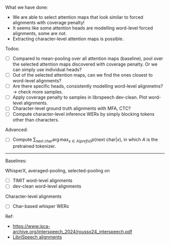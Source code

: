 What we have done:
- We are able to select attention maps that look similar to forced alignments with coverage penalty!
- It seems like some attention heads are modelling word-level forced alignments, some are not.
- Extracting character-level attention maps is possible.

Todos:
- [ ] Compared to mean-pooling over all attention maps (baseline), pool over the selected attention maps discovered with coverage penalty. Or we can simply use individual heads?
- [ ] Out of the selected attention maps, can we find the ones closest to word-level alignments?
- [ ] Are there specific heads, consistently modelling word-level alignmetns? -> check more samples.
- [ ] Apply coverage penalty to samples in librspeech dev-clean. Plot word-level alignments.
- [ ] Character-level ground truth alignments with MFA, CTC?
- [ ] Compute character-level inference WERs by simply blocking tokens other than characters.

Advanced:
- [ ] Compute $\sum_{\text{next char}} \arg \max_{x \in A(prefix)} p(\text{next char}| x)$, in which $A$ is the pretrained tokenizer. 


---
Baselines:

WhisperX, averaged-pooling, selected-pooling on
- [ ] TIMIT word-level alignments
- [ ] dev-clean word-level alignments

Character-level alignments
- [ ] Char-based whisper WERs


Ref: 
- https://www.isca-archive.org/interspeech_2024/rousso24_interspeech.pdf
- [LibriSpeech alignments](https://zenodo.org/records/2619474#.YnB_1fPMK3I)
